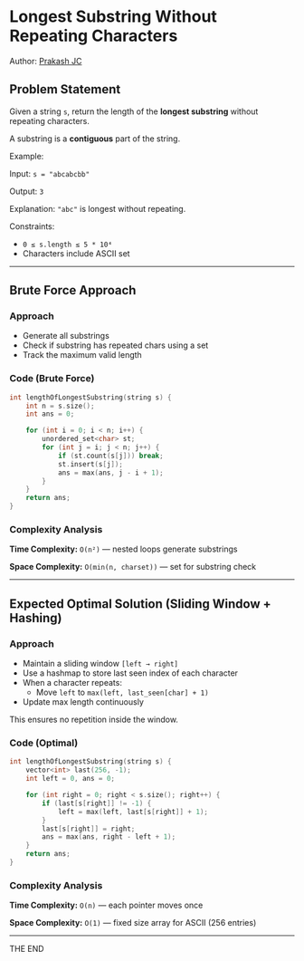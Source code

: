 # Longest Substring Without Repeating Characters

Author: [Prakash JC](https://prakash079513.github.io/)

## Problem Statement

Given a string `s`, return the length of the **longest substring** without repeating characters.

A substring is a **contiguous** part of the string.

Example:

Input: `s = "abcabcbb"`

Output: `3`

Explanation: `"abc"` is longest without repeating.

Constraints:

- `0 ≤ s.length ≤ 5 * 10⁴`
- Characters include ASCII set

---

## Brute Force Approach

### Approach

- Generate all substrings
- Check if substring has repeated chars using a set
- Track the maximum valid length

### Code (Brute Force)

```cpp
int lengthOfLongestSubstring(string s) {
    int n = s.size();
    int ans = 0;

    for (int i = 0; i < n; i++) {
        unordered_set<char> st;
        for (int j = i; j < n; j++) {
            if (st.count(s[j])) break;
            st.insert(s[j]);
            ans = max(ans, j - i + 1);
        }
    }
    return ans;
}
```

### Complexity Analysis

**Time Complexity:** `O(n²)` — nested loops generate substrings

**Space Complexity:** `O(min(n, charset))` — set for substring check

---

## Expected Optimal Solution (Sliding Window + Hashing)

### Approach

- Maintain a sliding window `[left → right]`
- Use a hashmap to store last seen index of each character
- When a character repeats:
  - Move `left` to `max(left, last_seen[char] + 1)`
- Update max length continuously

This ensures no repetition inside the window.

### Code (Optimal)

```cpp
int lengthOfLongestSubstring(string s) {
    vector<int> last(256, -1);
    int left = 0, ans = 0;

    for (int right = 0; right < s.size(); right++) {
        if (last[s[right]] != -1) {
            left = max(left, last[s[right]] + 1);
        }
        last[s[right]] = right;
        ans = max(ans, right - left + 1);
    }
    return ans;
}
```

### Complexity Analysis

**Time Complexity:** `O(n)` — each pointer moves once

**Space Complexity:** `O(1)` — fixed size array for ASCII (256 entries)

---

THE END
